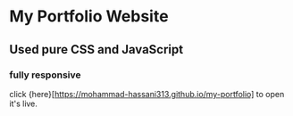 # My Portfolio Website
## Used pure CSS and JavaScript
### fully responsive
click {here}[https://mohammad-hassani313.github.io/my-portfolio] to open it's live.
